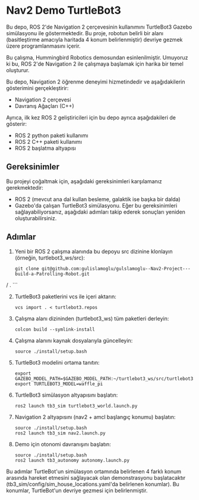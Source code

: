 # Nav2 Demo TurtleBot3

Bu depo, ROS 2'de Navigation 2 çerçevesinin kullanımını TurtleBot3 Gazebo simülasyonu ile göstermektedir. Bu proje, robotun belirli bir alanı (basitleştirme amacıyla haritada 4 konum belirlenmiştir) devriye gezmek üzere programlanmasını içerir.

Bu çalışma, Hummingbird Robotics demosundan esinlenilmiştir. Umuyoruz ki bu, ROS 2'de Navigation 2 ile çalışmaya başlamak için harika bir temel oluşturur.

Bu depo, Navigation 2 öğrenme deneyimi hizmetindedir ve aşağıdakilerin gösterimini gerçekleştirir:

- Navigation 2 çerçevesi
- Davranış Ağaçları (C++)

Ayrıca, ilk kez ROS 2 geliştiricileri için bu depo ayrıca aşağıdakileri de gösterir:

- ROS 2 python paketi kullanımı
- ROS 2 C++ paketi kullanımı
- ROS 2 başlatma altyapısı

## Gereksinimler

Bu projeyi çoğaltmak için, aşağıdaki gereksinimleri karşılamanız gerekmektedir:

- ROS 2 (mevcut ana dal kullan besleme, galaktik ise başka bir dalda)
- Gazebo'da çalışan TurtleBot3 simülasyonu. Eğer bu gereksinimleri sağlayabiliyorsanız, aşağıdaki adımları takip ederek sonuçları yeniden oluşturabilirsiniz.

## Adımlar

1. Yeni bir ROS 2 çalışma alanında bu depoyu src dizinine klonlayın (örneğin, turtlebot3_ws/src):

    ```
    git clone git@github.com:gulislamoglu/gulslamoglu--Nav2-Project---build-a-Patrolling-Robot.git

/ .
    ```

2. TurtleBot3 paketlerini vcs ile içeri aktarın:

    ```
    vcs import . < turtlebot3.repos
    ```

3. Çalışma alanı dizininden (turtlebot3_ws) tüm paketleri derleyin:

    ```
    colcon build --symlink-install
    ```

4. Çalışma alanını kaynak dosyalarıyla güncelleyin:

    ```
    source ./install/setup.bash
    ```

5. TurtleBot3 modelini ortama tanıtın:

    ```
    export GAZEBO_MODEL_PATH=$GAZEBO_MODEL_PATH:~/turtlebot3_ws/src/turtlebot3/turtlebot3_simulations/turtlebot3_gazebo/models
    export TURTLEBOT3_MODEL=waffle_pi
    ```

6. TurtleBot3 simülasyon altyapısını başlatın:

    ```
    ros2 launch tb3_sim turtlebot3_world.launch.py
    ```

7. Navigation 2 altyapısını (nav2 + amcl başlangıç konumu) başlatın:

    ```
    source ./install/setup.bash
    ros2 launch tb3_sim nav2.launch.py
    ```

8. Demo için otonomi davranışını başlatın:

    ```
    source ./install/setup.bash
    ros2 launch tb3_autonomy autonomy.launch.py
    ```

Bu adımlar TurtleBot'un simülasyon ortamında belirlenen 4 farklı konum arasında hareket etmesini sağlayacak olan demonstrasyonu başlatacaktır (tb3_sim/config/sim_house_locations.yaml'da belirlenen konumlar). Bu konumlar, TurtleBot'un devriye gezmesi için belirlenmiştir.
